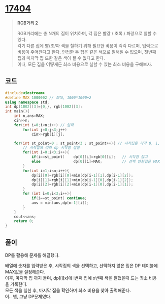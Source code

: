 # [17404](https://www.acmicpc.net/problem/17404)

> __RGB거리 2__
>
> RGB거리에는 총 N개의 집이 위치하며, 각 집은 빨강 / 초록 / 파랑으로 칠할 수 있다.  
> 각기 다른 집에 빨/초/파 색을 칠하기 위해 필요한 비용이 각각 다르며, 입력으로 비용이 주어진다고 한다.
> 인접한 두 집은 같은 색으로 칠해질 수 없으며, 첫번째 집과 마지막 집 또한 같은 색이 될 수 없다고 한다.  
> 이때, 모든 집을 어떻게든 최소 비용으로 칠할 수 있는 최소 비용을 구해보자.

## 코드

```cpp
#include<iostream>
#define MAX 1000002 // 최대, 1000*1000+2
using namespace std;
int dp[1002][3]={0,}, rgb[1002][3];
int main(){
    int n,ans=MAX;
    cin>>n;
    for(int i=0;i<n;i++) // 입력
        for(int j=0;j<3;j++)
            cin>>rgb[i][j];

    for(int st_point=0 ; st_point<3 ; st_point++){ // 시작집을 각각 0, 1, 2 선택
        // 시작집에 따라 dp 시작점 설정
        for(int i=0;i<3;i++){
            if(i==st_point)    dp[0][i]=rgb[0][i];   // 시작점 잡고
            else               dp[0][i]=MAX;         // 선택 안한집은 MAX
        }
        for(int i=1;i<n;i++){
            dp[i][0]=rgb[i][0]+min(dp[i-1][1],dp[i-1][2]);
            dp[i][1]=rgb[i][1]+min(dp[i-1][0],dp[i-1][2]);
            dp[i][2]=rgb[i][2]+min(dp[i-1][0],dp[i-1][1]);
        }
        for (int i=0;i<3;i++){
            if(i==st_point) continue;
            ans = min(ans,dp[n-1][i]);
        }
    }
    cout<<ans;
    return 0;
}
```

## 풀이

DP를 활용해 문제를 해결했다.  

배열에 숫자를 입력받은 후, 시작집의 색을 선택하고, 선택하지 않은 집은 DP 테이블에 MAX값을 설정해준다.  
이후, 마지막 집 까지 돌며, dp\[i]\[x]에 i번째 집에 x번째 색을 칠했을때 드는 최소 비용을 기록한다.  
모든 색을 칠한 후, 마지막 집을 확인하며 최소 비용을 찾아 출력해준다.  
어.. 넵, 그냥 DP문제였다.
